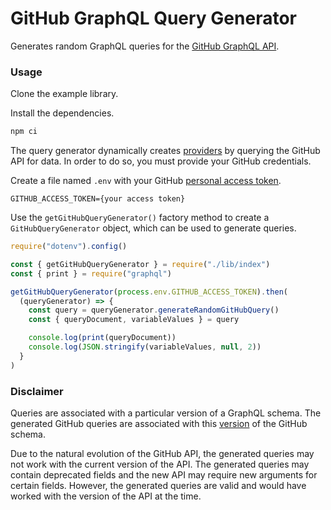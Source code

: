 # GitHub GraphQL Query Generator

Generates random GraphQL queries for the [GitHub GraphQL API](https://developer.github.com/v4/explorer/).

### Usage

Clone the example library.

Install the dependencies.

```bash
npm ci
```

The query generator dynamically creates [providers](https://github.com/IBM/GraphQL-Query-Generator#provider-map) by querying the GitHub API for data. In order to do so, you must provide your GitHub credentials.

Create a file named `.env` with your GitHub [personal access token](https://help.github.com/en/github/authenticating-to-github/creating-a-personal-access-token-for-the-command-line).

```
GITHUB_ACCESS_TOKEN={your access token}
```

Use the `getGitHubQueryGenerator()` factory method to create a `GitHubQueryGenerator` object, which can be used to generate queries.

```javascript
require("dotenv").config()

const { getGitHubQueryGenerator } = require("./lib/index")
const { print } = require("graphql")

getGitHubQueryGenerator(process.env.GITHUB_ACCESS_TOKEN).then(
  (queryGenerator) => {
    const query = queryGenerator.generateRandomGitHubQuery()
    const { queryDocument, variableValues } = query

    console.log(print(queryDocument))
    console.log(JSON.stringify(variableValues, null, 2))
  }
)
```

### Disclaimer

Queries are associated with a particular version of a GraphQL schema. The generated GitHub queries are associated with this [version](https://github.com/octokit/graphql-schema/blob/2a4687027d43125f92121aaa1a7d9f062d10a29e/schema.graphql) of the GitHub schema.

Due to the natural evolution of the GitHub API, the generated queries may not work with the current version of the API. The generated queries may contain deprecated fields and the new API may require new arguments for certain fields. However, the generated queries are valid and would have worked with the version of the API at the time.
